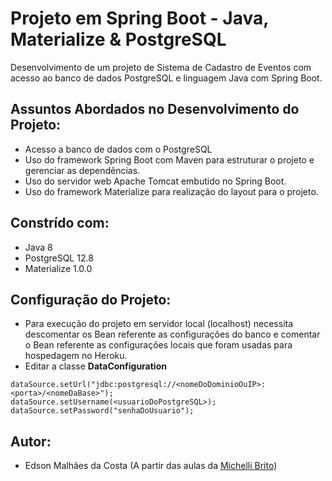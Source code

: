 # Projeto em Spring Boot - Java, Materialize & PostgreSQL

Desenvolvimento de um projeto de Sistema de Cadastro de Eventos com acesso ao banco de dados PostgreSQL e linguagem Java com Spring Boot.

## Assuntos Abordados no Desenvolvimento do Projeto:

- Acesso a banco de dados com o PostgreSQL
- Uso do framework Spring Boot com Maven para estruturar o projeto e gerenciar as dependências.  
- Uso do servidor web Apache Tomcat embutido no Spring Boot.
- Uso do framework Materialize para realização do layout para o projeto.

## Constrído com:

- Java 8
- PostgreSQL 12.8
- Materialize 1.0.0

## Configuração do Projeto:

- Para execução do projeto em servidor local (localhost) necessita descomentar os Bean referente as configurações do banco e comentar o Bean referente as configurações locais que foram usadas para hospedagem no Heroku.
- Editar a classe **DataConfiguration**
```
dataSource.setUrl("jdbc:postgresql://<nomeDoDominioOuIP>:<porta>/<nomeDaBase>");
dataSource.setUsername(<usuarioDoPostgreSQL>);
dataSource.setPassword("senhaDoUsuario");
```

## Autor:

- Edson Malhães da Costa (A partir das aulas da [Michelli Brito](https://www.youtube.com/watch?v=OHn1jLHGptw&list=PL8iIphQOyG-DHLpEx1TPItqJamy08fs1D))
